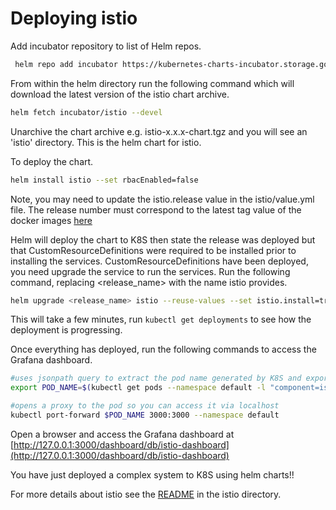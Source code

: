 # Deploying istio #

Add incubator repository to list of Helm repos.

```sh
 helm repo add incubator https://kubernetes-charts-incubator.storage.googleapis.com
```

From within the helm directory run the following command which will download the latest version of the istio chart archive.

```sh
helm fetch incubator/istio --devel
```

Unarchive the chart archive e.g. istio-x.x.x-chart.tgz and you will see an 'istio' directory.  This is the helm chart for istio.

To deploy the chart.

```sh
helm install istio --set rbacEnabled=false
```

Note, you may need to update the istio.release value in the istio/value.yml file.  The release number must correspond to the latest tag value of the docker images [here](https://hub.docker.com/r/istio/grafana/tags/)

Helm will deploy the chart to K8S then state the release was deployed but that CustomResourceDefinitions were required to be installed prior to installing the services.  CustomResourceDefinitions have been deployed, you need upgrade the service to run the services.  Run the following command, replacing <release_name> with the name istio provides.

```sh
helm upgrade <release_name> istio --reuse-values --set istio.install=true
```

This will take a few minutes, run ```kubectl get deployments``` to see how the deployment is progressing.

Once everything has deployed, run the following commands to access the Grafana dashboard.

```sh
#uses jsonpath query to extract the pod name generated by K8S and exports to an environment variable
export POD_NAME=$(kubectl get pods --namespace default -l "component=istio-grafana" -o jsonpath="{.items[0].metadata.name}")

#opens a proxy to the pod so you can access it via localhost
kubectl port-forward $POD_NAME 3000:3000 --namespace default
```

Open a browser and access the Grafana dashboard at [http://127.0.0.1:3000/dashboard/db/istio-dashboard](http://127.0.0.1:3000/dashboard/db/istio-dashboard)

You have just deployed a complex system to K8S using helm charts!!

For more details about istio see the [README](./istio/README.md) in the istio directory.
